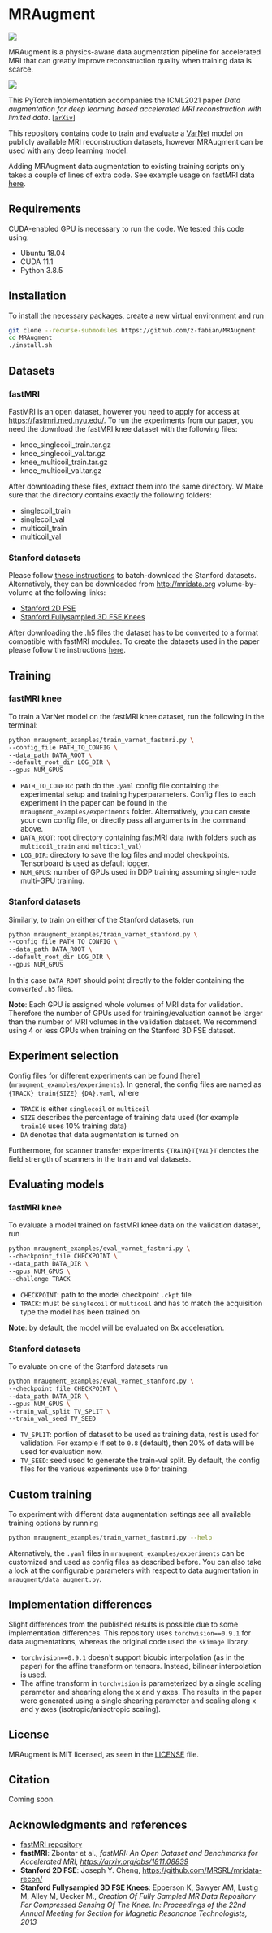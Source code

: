 # MRAugment
![](assets/recons.gif)

MRAugment is a physics-aware data augmentation pipeline for accelerated MRI that can greatly improve reconstruction quality when training data is scarce.

![](assets/mraugment_flowchart.png)

This PyTorch implementation accompanies the ICML2021 paper *Data augmentation for deep learning based accelerated MRI reconstruction with limited data*.  [[`arXiv`](https://arxiv.org/abs/2106.14947)]

This repository contains code to train and evaluate a [VarNet](https://arxiv.org/abs/2004.06688) model on publicly available MRI reconstruction datasets, however MRAugment can be used with any deep learning model.

Adding MRAugment data augmentation to existing training scripts only takes a couple of lines of extra code. See example usage on fastMRI data [here](mraugment_examples/train_varnet_fastmri.py).

## Requirements
CUDA-enabled GPU is necessary to run the code. We tested this code using:
- Ubuntu 18.04
- CUDA 11.1
- Python 3.8.5

## Installation
To install the necessary packages, create a new virtual environment and run
```bash
git clone --recurse-submodules https://github.com/z-fabian/MRAugment
cd MRAugment
./install.sh
```

## Datasets
### fastMRI
FastMRI is an open dataset, however you need to apply for access at https://fastmri.med.nyu.edu/. To run the experiments from our paper, you need the download the fastMRI knee dataset with the
following files:
- knee_singlecoil_train.tar.gz
- knee_singlecoil_val.tar.gz
- knee_multicoil_train.tar.gz
- knee_multicoil_val.tar.gz

After downloading these files, extract them into the same directory. W Make sure that the directory contains exactly the following folders:
- singlecoil_train
- singlecoil_val
- multicoil_train
- multicoil_val

### Stanford datasets
Please follow [these instructions](data/stanford/README.md) to batch-download the Stanford datasets.
Alternatively, they can be downloaded from http://mridata.org volume-by-volume at the following links:
- [Stanford 2D FSE](http://mridata.org/list?project=Stanford%202D%20FSE)
- [Stanford Fullysampled 3D FSE Knees](http://mridata.org/list?project=Stanford%20Fullysampled%203D%20FSE%20Knees)

After downloading the .h5 files the dataset has to be converted to a format compatible with fastMRI modules. To create the datasets used in the paper please follow the instructions [here](data/stanford/README.md).

## Training
### fastMRI knee
To train a VarNet model on the fastMRI knee dataset, run the following in the terminal:
```bash
python mraugment_examples/train_varnet_fastmri.py \
--config_file PATH_TO_CONFIG \
--data_path DATA_ROOT \
--default_root_dir LOG_DIR \
--gpus NUM_GPUS
```
- `PATH_TO_CONFIG`: path do the `.yaml` config file containing the experimental setup and training hyperparameters. Config files to each experiment in the paper can be found in the `mraugment_examples/experiments` folder. Alternatively, you can create your own config file, or directly pass all arguments in the command above.
- `DATA_ROOT`: root directory containing fastMRI data (with folders such as `multicoil_train` and `multicoil_val`)
- `LOG_DIR`: directory to save the log files and model checkpoints. Tensorboard is used as default logger.
- `NUM_GPUS`: number of GPUs used in DDP training assuming single-node multi-GPU training.

### Stanford datasets
Similarly, to train on either of the Stanford datasets, run
```bash
python mraugment_examples/train_varnet_stanford.py \
--config_file PATH_TO_CONFIG \
--data_path DATA_ROOT \
--default_root_dir LOG_DIR \
--gpus NUM_GPUS
```
In this case `DATA_ROOT` should point directly to the folder containing the *converted* `.h5` files.

**Note**: Each GPU is assigned whole volumes of MRI data for validation. Therefore the number of GPUs used for training/evaluation cannot be larger than the number of MRI volumes in the validation dataset. We recommend using 4 or less GPUs when training on the Stanford 3D FSE dataset.

## Experiment selection
Config files for different experiments can be found [here] (`mraugment_examples/experiments`). In general, the config files are named as `{TRACK}_train{SIZE}_{DA}.yaml`, where
- `TRACK` is either `singlecoil` or `multicoil`
- `SIZE` describes the percentage of training data used (for example `train10` uses 10% training data)
- `DA` denotes that data augmentation is turned on

Furthermore, for scanner transfer experiments `{TRAIN}T{VAL}T` denotes the field strength of scanners in the train and val datasets.

## Evaluating models
### fastMRI knee
To evaluate a model trained on fastMRI knee data on the validation dataset, run
```bash
python mraugment_examples/eval_varnet_fastmri.py \
--checkpoint_file CHECKPOINT \
--data_path DATA_DIR \
--gpus NUM_GPUS \
--challenge TRACK
```
- `CHECKPOINT`: path to the model checkpoint `.ckpt` file
- `TRACK`: must be `singlecoil` or `multicoil` and has to match the acquisition type the model has been trained on

**Note**: by default, the model will be evaluated on 8x acceleration.

### Stanford datasets
To evaluate on one of the Stanford datasets run
```bash
python mraugment_examples/eval_varnet_stanford.py \
--checkpoint_file CHECKPOINT \
--data_path DATA_DIR \
--gpus NUM_GPUS \
--train_val_split TV_SPLIT \
--train_val_seed TV_SEED
```
- `TV_SPLIT`: portion of dataset to be used as training data, rest is used for validation. For example if set to `0.8` (default), then 20% of data will be used for evaluation now.
- `TV_SEED`: seed used to generate the train-val split. By default, the config files for the various experiments use `0` for training.

## Custom training
To experiment with different data augmentation settings see all available training options by running
```bash
python mraugment_examples/train_varnet_fastmri.py --help
```
Alternatively, the `.yaml` files in `mraugment_examples/experiments` can be customized and used as config files as described before.
You can also take a look at the configurable parameters with respect to data augmentation in `mraugment/data_augment.py`.

## Implementation differences
Slight differences from the published results is possible due to some implementation differences. This repository uses `torchvision==0.9.1` for data augmentations, whereas the original code used the `skimage` library. 
- `torchvision==0.9.1` doesn't support bicubic interpolation (as in the paper) for the affine transform on tensors. Instead, bilinear interpolation is used. 
- The affine transform in `torchvision` is parameterized by a single scaling parameter and shearing along the x and y axes. The results in the paper were generated using a single shearing parameter and scaling along x and y axes (isotropic/anisotropic scaling).

## License 
MRAugment is MIT licensed, as seen in the [LICENSE](LICENSE) file. 

## Citation
Coming soon.

## Acknowledgments and references
- [fastMRI repository]( https://github.com/facebookresearch/fastMRI)
- **fastMRI**: Zbontar et al., *fastMRI: An Open Dataset and Benchmarks for Accelerated MRI, https://arxiv.org/abs/1811.08839*
- **Stanford 2D FSE**: Joseph Y. Cheng, https://github.com/MRSRL/mridata-recon/
- **Stanford Fullysampled 3D FSE Knees**: Epperson K, Sawyer AM, Lustig M, Alley M, Uecker M., *Creation Of Fully Sampled MR Data Repository For Compressed Sensing Of The Knee. In: Proceedings of the 22nd Annual Meeting for Section for Magnetic Resonance Technologists, 2013*
